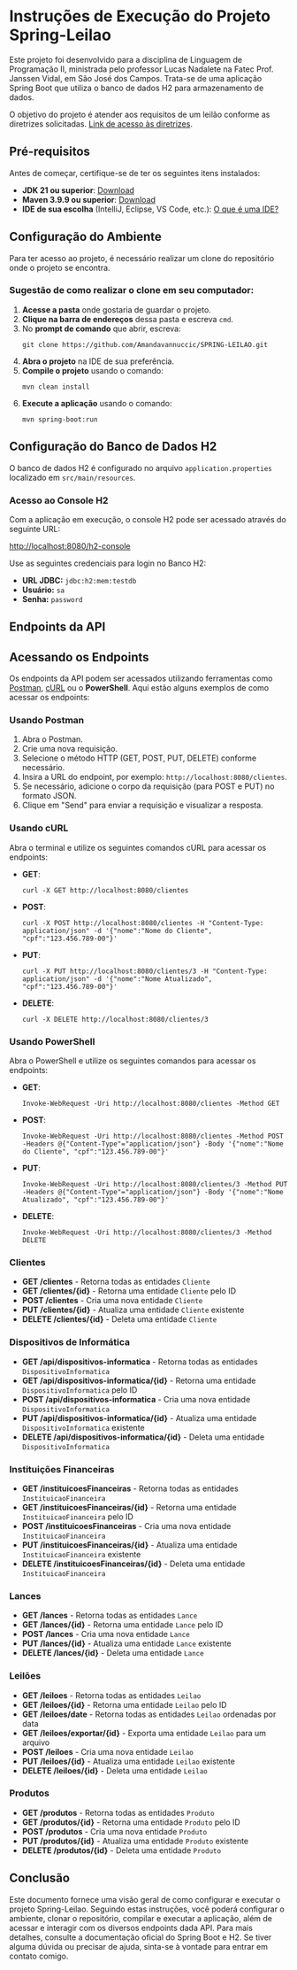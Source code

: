 <h1>Instruções de Execução do Projeto Spring-Leilao</h1>

<p>Este projeto foi desenvolvido para a disciplina de Linguagem de Programação II, ministrada pelo professor Lucas Nadalete na Fatec Prof. Janssen Vidal, em São José dos Campos. Trata-se de uma aplicação Spring Boot que utiliza o banco de dados H2 para armazenamento de dados.</p>

<p>O objetivo do projeto é atender aos requisitos de um leilão conforme as diretrizes solicitadas. <a href="https://github.com/Amandavannuccic/SPRING-LEILAO/blob/main/Diretiz%20de%20projeto%20-%20Spring-Leilao%202024.pdf">Link de acesso às diretrizes</a>.</p>

<h2>Pré-requisitos</h2>

<p>Antes de começar, certifique-se de ter os seguintes itens instalados:</p>
<ul>
  <li><strong>JDK 21 ou superior</strong>: <a href="https://www.oracle.com/br/java/technologies/downloads/">Download</a></li>
  <li><strong>Maven 3.9.9 ou superior</strong>: <a href="https://maven.apache.org/download.cgi">Download</a></li>
  <li><strong>IDE de sua escolha</strong> (IntelliJ, Eclipse, VS Code, etc.): <a href="https://programae.org.br/cursoprogramacao/glossario/o-que-e-ide-em-programacao/">O que é uma IDE?</a></li>
</ul>

<h2>Configuração do Ambiente</h2>

<p>Para ter acesso ao projeto, é necessário realizar um clone do repositório onde o projeto se encontra.</p>

<h3>Sugestão de como realizar o clone em seu computador:</h3>
<ol>
  <li><strong>Acesse a pasta</strong> onde gostaria de guardar o projeto.</li>
  <li><strong>Clique na barra de endereços</strong> dessa pasta e escreva <code>cmd</code>.</li>
  <li>No <strong>prompt de comando</strong> que abrir, escreva:
    <pre><code>git clone https://github.com/Amandavannuccic/SPRING-LEILAO.git</code></pre>
  </li>
  <li><strong>Abra o projeto</strong> na IDE de sua preferência.</li>
  <li><strong>Compile o projeto</strong> usando o comando:
    <pre><code>mvn clean install</code></pre>
  </li>
  <li><strong>Execute a aplicação</strong> usando o comando:
    <pre><code>mvn spring-boot:run</code></pre>
  </li>
</ol>

<h2>Configuração do Banco de Dados H2</h2>

<p>O banco de dados H2 é configurado no arquivo <code>application.properties</code> localizado em <code>src/main/resources</code>.</p>

<h3>Acesso ao Console H2</h3>

<p>Com a aplicação em execução, o console H2 pode ser acessado através do seguinte URL:</p>
<p><a href="http://localhost:8080/h2-console">http://localhost:8080/h2-console</a></p>

<p>Use as seguintes credenciais para login no Banco H2:</p>
<ul>
  <li><strong>URL JDBC:</strong> <code>jdbc:h2:mem:testdb</code></li>
  <li><strong>Usuário:</strong> <code>sa</code></li>
  <li><strong>Senha:</strong> <code>password</code></li>
</ul>

<h2>Endpoints da API</h2>

<h2>Acessando os Endpoints</h2> <p>Os endpoints da API podem ser acessados utilizando ferramentas como <a href="https://www.postman.com/">Postman</a>, <a href="https://curl.se/">cURL</a> ou o <strong>PowerShell</strong>. Aqui estão alguns exemplos de como acessar os endpoints:</p> <h3>Usando Postman</h3> <ol> <li>Abra o Postman.</li> <li>Crie uma nova requisição.</li> <li>Selecione o método HTTP (GET, POST, PUT, DELETE) conforme necessário.</li> <li>Insira a URL do endpoint, por exemplo: <code>http://localhost:8080/clientes</code>.</li> <li>Se necessário, adicione o corpo da requisição (para POST e PUT) no formato JSON.</li> <li>Clique em "Send" para enviar a requisição e visualizar a resposta.</li> </ol> <h3>Usando cURL</h3> <p>Abra o terminal e utilize os seguintes comandos cURL para acessar os endpoints:</p> <ul> <li><strong>GET</strong>: <pre><code>curl -X GET http://localhost:8080/clientes</code></pre> </li> <li><strong>POST</strong>: <pre><code>curl -X POST http://localhost:8080/clientes -H "Content-Type: application/json" -d '{"nome":"Nome do Cliente", "cpf":"123.456.789-00"}'</code></pre> </li> <li><strong>PUT</strong>: <pre><code>curl -X PUT http://localhost:8080/clientes/3 -H "Content-Type: application/json" -d '{"nome":"Nome Atualizado", "cpf":"123.456.789-00"}'</code></pre> </li> <li><strong>DELETE</strong>: <pre><code>curl -X DELETE http://localhost:8080/clientes/3</code></pre> </li> </ul> <h3>Usando PowerShell</h3> <p>Abra o PowerShell e utilize os seguintes comandos para acessar os endpoints:</p> <ul> <li><strong>GET</strong>: <pre><code>Invoke-WebRequest -Uri http://localhost:8080/clientes -Method GET</code></pre> </li> <li><strong>POST</strong>: <pre><code>Invoke-WebRequest -Uri http://localhost:8080/clientes -Method POST -Headers @{"Content-Type"="application/json"} -Body '{"nome":"Nome do Cliente", "cpf":"123.456.789-00"}'</code></pre> </li> <li><strong>PUT</strong>: <pre><code>Invoke-WebRequest -Uri http://localhost:8080/clientes/3 -Method PUT -Headers @{"Content-Type"="application/json"} -Body '{"nome":"Nome Atualizado", "cpf":"123.456.789-00"}'</code></pre> </li> <li><strong>DELETE</strong>: <pre><code>Invoke-WebRequest -Uri http://localhost:8080/clientes/3 -Method DELETE</code></pre> </li> </ul>

<h3>Clientes</h3>
<ul>
  <li><strong>GET /clientes</strong> - Retorna todas as entidades <code>Cliente</code></li>
  <li><strong>GET /clientes/{id}</strong> - Retorna uma entidade <code>Cliente</code> pelo ID</li>
  <li><strong>POST /clientes</strong> - Cria uma nova entidade <code>Cliente</code></li>
  <li><strong>PUT /clientes/{id}</strong> - Atualiza uma entidade <code>Cliente</code> existente</li>
  <li><strong>DELETE /clientes/{id}</strong> - Deleta uma entidade <code>Cliente</code></li>
</ul>

<h3>Dispositivos de Informática</h3>
<ul>
  <li><strong>GET /api/dispositivos-informatica</strong> - Retorna todas as entidades <code>DispositivoInformatica</code></li>
  <li><strong>GET /api/dispositivos-informatica/{id}</strong> - Retorna uma entidade <code>DispositivoInformatica</code> pelo ID</li>
  <li><strong>POST /api/dispositivos-informatica</strong> - Cria uma nova entidade <code>DispositivoInformatica</code></li>
  <li><strong>PUT /api/dispositivos-informatica/{id}</strong> - Atualiza uma entidade <code>DispositivoInformatica</code> existente</li>
  <li><strong>DELETE /api/dispositivos-informatica/{id}</strong> - Deleta uma entidade <code>DispositivoInformatica</code></li>
</ul>

<h3>Instituições Financeiras</h3>
<ul>
  <li><strong>GET /instituicoesFinanceiras</strong> - Retorna todas as entidades <code>InstituicaoFinanceira</code></li>
  <li><strong>GET /instituicoesFinanceiras/{id}</strong> - Retorna uma entidade <code>InstituicaoFinanceira</code> pelo ID</li>
  <li><strong>POST /instituicoesFinanceiras</strong> - Cria uma nova entidade <code>InstituicaoFinanceira</code></li>
  <li><strong>PUT /instituicoesFinanceiras/{id}</strong> - Atualiza uma entidade <code>InstituicaoFinanceira</code> existente</li>
  <li><strong>DELETE /instituicoesFinanceiras/{id}</strong> - Deleta uma entidade <code>InstituicaoFinanceira</code></li>
</ul>

<h3>Lances</h3>
<ul>
  <li><strong>GET /lances</strong> - Retorna todas as entidades <code>Lance</code></li>
  <li><strong>GET /lances/{id}</strong> - Retorna uma entidade <code>Lance</code> pelo ID</li>
  <li><strong>POST /lances</strong> - Cria uma nova entidade <code>Lance</code></li>
  <li><strong>PUT /lances/{id}</strong> - Atualiza uma entidade <code>Lance</code> existente</li>
  <li><strong>DELETE /lances/{id}</strong> - Deleta uma entidade <code>Lance</code></li>
</ul>

<h3>Leilões</h3>
<ul>
  <li><strong>GET /leiloes</strong> - Retorna todas as entidades <code>Leilao</code></li>
  <li><strong>GET /leiloes/{id}</strong> - Retorna uma entidade <code>Leilao</code> pelo ID</li>
  <li><strong>GET /leiloes/date</strong> - Retorna todas as entidades <code>Leilao</code> ordenadas por data</li>
  <li><strong>GET /leiloes/exportar/{id}</strong> - Exporta uma entidade <code>Leilao</code> para um arquivo</li>
  <li><strong>POST /leiloes</strong> - Cria uma nova entidade <code>Leilao</code></li>
  <li><strong>PUT /leiloes/{id}</strong> - Atualiza uma entidade <code>Leilao</code> existente</li>
  <li><strong>DELETE /leiloes/{id}</strong> - Deleta uma entidade <code>Leilao</code></li>
</ul>

<h3>Produtos</h3>
<ul>
  <li><strong>GET /produtos</strong> - Retorna todas as entidades <code>Produto</code></li>
  <li><strong>GET /produtos/{id}</strong> - Retorna uma entidade <code>Produto</code> pelo ID</li>
  <li><strong>POST /produtos</strong> - Cria uma nova entidade <code>Produto</code></li>
  <li><strong>PUT /produtos/{id}</strong> - Atualiza uma entidade <code>Produto</code> existente</li>
  <li><strong>DELETE /produtos/{id}</strong> - Deleta uma entidade <code>Produto</code></li>
</ul>

<h2>Conclusão</h2>

<p>Este documento fornece uma visão geral de como configurar e executar o projeto Spring-Leilao. Seguindo estas instruções, você poderá configurar o ambiente, clonar o repositório, compilar e executar a aplicação, além de acessar e interagir com os diversos endpoints dada API. Para mais detalhes, consulte a documentação oficial do Spring Boot e H2. Se tiver alguma dúvida ou precisar de ajuda, sinta-se à vontade para entrar em contato comigo.</p>
